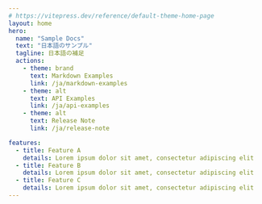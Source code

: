 ```yaml
---
# https://vitepress.dev/reference/default-theme-home-page
layout: home
hero:
  name: "Sample Docs"
  text: "日本語のサンプル"
  tagline: 日本語の補足
  actions:
    - theme: brand
      text: Markdown Examples
      link: /ja/markdown-examples
    - theme: alt
      text: API Examples
      link: /ja/api-examples
    - theme: alt
      text: Release Note
      link: /ja/release-note

features:
  - title: Feature A
    details: Lorem ipsum dolor sit amet, consectetur adipiscing elit
  - title: Feature B
    details: Lorem ipsum dolor sit amet, consectetur adipiscing elit
  - title: Feature C
    details: Lorem ipsum dolor sit amet, consectetur adipiscing elit
---
```

